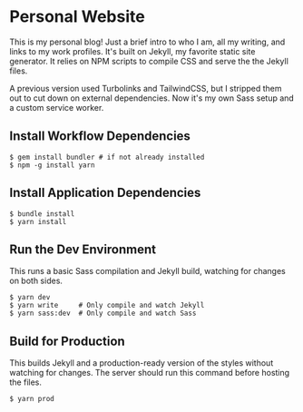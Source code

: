 # Personal Website

This is my personal blog! Just a brief intro to who I am, all my writing, and links to my work profiles. It's built on Jekyll, my favorite static site generator. It relies on NPM scripts to compile CSS and serve the the Jekyll files.

A previous version used Turbolinks and TailwindCSS, but I stripped them out to cut down on external dependencies. Now it's my own Sass setup and a custom service worker.

## Install Workflow Dependencies

```
$ gem install bundler # if not already installed
$ npm -g install yarn
```

## Install Application Dependencies

```
$ bundle install
$ yarn install
```

## Run the Dev Environment

This runs a basic Sass compilation and Jekyll build, watching for changes on both sides.

```
$ yarn dev
$ yarn write     # Only compile and watch Jekyll
$ yarn sass:dev  # Only compile and watch Sass
```

## Build for Production

This builds Jekyll and a production-ready version of the styles without watching for changes. The server should run this command before hosting the files.

```
$ yarn prod
```
